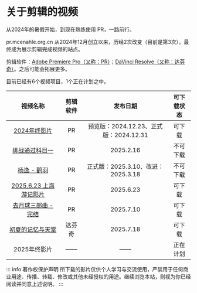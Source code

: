 # 关于剪辑的视频

从2024年的暑假开始，到现在熟练使用 PR，一路前行。

pr.mcenahle.org.cn 从2024年12月创立以来，历经2次改变（目前是第3次），最终成为展示剪辑完成视频的站点。

剪辑软件：[Adobe Premiere Pro（又称：PR）](https://www.adobe.com/products/premiere.html)；[DaVinci Resolve（又称：达芬奇）](https://www.blackmagicdesign.com/products/davinciresolve)。之后可能会拓展更多。

目前已经有6个视频项目，1个正在计划之中。

|视频名称|剪辑软件|发布日期|可下载状态|
|:--:|:--:|:--:|:--:|
|[2024年终影片](/proj/2024-end-movie)|PR|预览版：2024.12.23、正式版：2024.12.31|可下载|
|[挑战通过科目一](/proj/pass-the-subject-1)|PR|2025.2.16|不可下载|
|[杨逸 - 鹳羽](/proj/guanyu-yangyi)|PR|‎正式版：2025‎.3‎.10、改进：2025.3.18‎|不可下载|
|[2025.6.23 上海游记影片](/proj/2025.6.23-movie)|PR|2025.6.23|可下载|
|[去月球三部曲 - 完结](/proj/end-to-the-moon-series)|PR|2025.7.10|可下载|
|[初夏的记忆与天堂](/proj/earlysummer-paradise)|达芬奇|2025.7.18|可下载|
|2025年终影片 <Badge type="warning" text="实验性" />|——|——|正在计划|

::: info 著作权保护声明
所下载的影片仅供个人学习与交流使用，严禁用于任何商业用途、传播、转载、修改或其他未经授权的用途。继续浏览本站，则视为你已经阅读并同意上述说明。
:::
